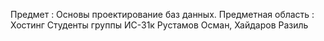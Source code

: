 Предмет : Основы проектирование баз данных. Предметная область : Хостинг Студенты группы ИС-31к Рустамов Осман, Хайдаров Разиль

